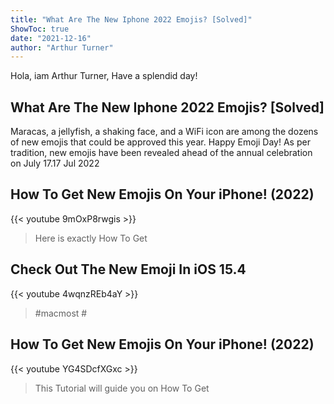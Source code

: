 ```yaml
---
title: "What Are The New Iphone 2022 Emojis? [Solved]"
ShowToc: true 
date: "2021-12-16"
author: "Arthur Turner" 
---
```


Hola, iam Arthur Turner, Have a splendid day!
## What Are The New Iphone 2022 Emojis? [Solved]
 Maracas, a jellyfish, a shaking face, and a WiFi icon are among the dozens of new emojis that could be approved this year. Happy Emoji Day! As per tradition, new emojis have been revealed ahead of the annual celebration on July 17.17 Jul 2022

## How To Get New Emojis On Your iPhone! (2022)
{{< youtube 9mOxP8rwgis >}}
>Here is exactly How To Get 

## Check Out The New Emoji In iOS 15.4
{{< youtube 4wqnzREb4aY >}}
>#macmost #

## How To Get New Emojis On Your iPhone! (2022)
{{< youtube YG4SDcfXGxc >}}
>This Tutorial will guide you on How To Get 


